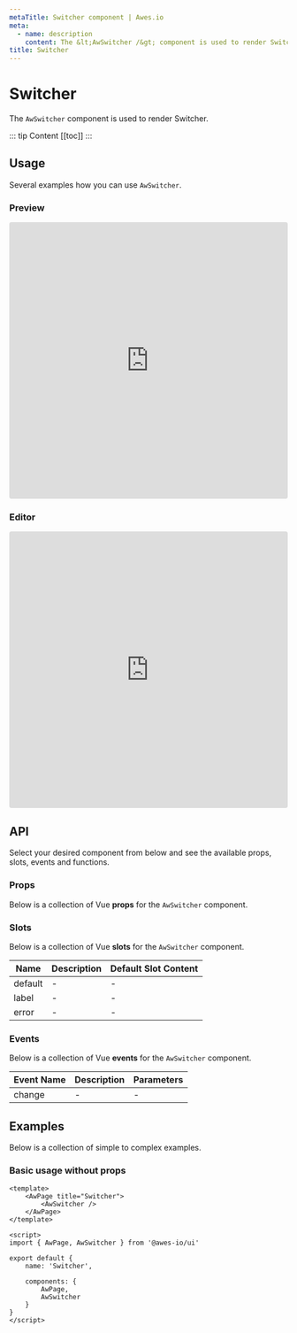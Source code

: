 ```yaml
---
metaTitle: Switcher сomponent | Awes.io
meta:
  - name: description
    content: The &lt;AwSwitcher /&gt; component is used to render Switcher - UI Vue component for Awes.io.
title: Switcher
---
```

# Switcher

The `AwSwitcher` component is used to render Switcher.

::: tip Content
[[toc]]
:::

## Usage
Several examples how you can use `AwSwitcher`.

### Preview
<iframe
     src='https://codesandbox.io/embed/github/awes-io/client/tree/master/examples/basic-ui?autoresize=1&fontsize=14&hidenavigation=1&initialpath=%2Faw-switcher&module=%2Fpages%2Faw-switcher.vue&theme=dark&view=preview'
     style='width:100%; height:500px; border:0; border-radius: 4px; overflow:hidden;'
     title='basic-ui'
     allow='geolocation; microphone; camera; midi; vr; accelerometer; gyroscope; payment; ambient-light-sensor; encrypted-media; usb'
     sandbox='allow-modals allow-forms allow-popups allow-scripts allow-same-origin'
   ></iframe>

### Editor
<iframe
     src='https://codesandbox.io/embed/github/awes-io/client/tree/master/examples/basic-ui?autoresize=1&fontsize=14&hidenavigation=1&initialpath=%2Faw-switcher&module=%2Fpages%2Faw-switcher.vue&theme=dark&view=editor'
     style='width:100%; height:500px; border:0; border-radius: 4px; overflow:hidden;'
     title='basic-ui'
     allow='geolocation; microphone; camera; midi; vr; accelerometer; gyroscope; payment; ambient-light-sensor; encrypted-media; usb'
     sandbox='allow-modals allow-forms allow-popups allow-scripts allow-same-origin'
   ></iframe>

## API
Select your desired component from below and see the available props, slots, events and functions.

### Props
Below is a collection of Vue **props** for the `AwSwitcher` component.
<!-- @vuese:AwSwitcher:props:start -->

<!-- @vuese:AwSwitcher:props:end -->

### Slots
Below is a collection of Vue **slots** for the `AwSwitcher` component.
<!-- @vuese:AwSwitcher:slots:start -->
|Name|Description|Default Slot Content|
|---|---|---|
|default|-|-|
|label|-|-|
|error|-|-|

<!-- @vuese:AwSwitcher:slots:end -->




### Events
Below is a collection of Vue **events** for the `AwSwitcher` component.
<!-- @vuese:AwSwitcher:events:start -->
|Event Name|Description|Parameters|
|---|---|---|
|change|-|-|

<!-- @vuese:AwSwitcher:events:end -->




## Examples
Below is a collection of simple to complex examples.

### Basic usage without props
```vue
<template>
    <AwPage title="Switcher">
        <AwSwitcher />
    </AwPage>
</template>

<script>
import { AwPage, AwSwitcher } from '@awes-io/ui'

export default {
    name: 'Switcher',

    components: {
        AwPage,
        AwSwitcher
    }
}
</script>

```

